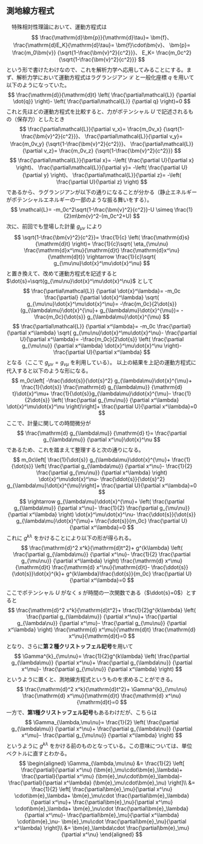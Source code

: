 
## 測地線方程式

　特殊相対性理論において、運動方程式は
$$
    \frac{\mathrm{d}\bm{p}}{\mathrm{d}\tau}=
    \bm{f}、
    \frac{\mathrm{d}E_K}{\mathrm{d}\tau}=
    \bm{f}\cdot\bm{v}、
    \bm{p}=
    \frac{m_0\bm{v}}
    {\sqrt{1-\frac{\bm{v}^2}{c^2}}}、
    E_K=
    \frac{m_0c^2}
    {\sqrt{1-\frac{\bm{v}^2}{c^2}}}
$$
という形で書けたわけなので、これを解析力学へ応用してみることにする。まず、解析力学において運動方程式はラグランジアン $\mathcal{L}$ と一般化座標 $q$ を用いて以下のようになっていた。
$$
    \frac{\mathrm{d}}{\mathrm{d}t}
    \left(
        \frac{\partial\mathcal{L}}
        {\partial \dot{q}}
    \right)-
    \left(
        \frac{\partial\mathcal{L}}
        {\partial q}
    \right)=0
$$
これと先ほどの運動方程式を比較すると、力がポテンシャル $U$ で記述されるもの（保存力）としたとき
$$
    \frac{\partial\mathcal{L}}{\partial v_x}=
    \frac{m_0v_x}
    {\sqrt{1-\frac{\bm{v}^2}{c^2}}}、
    \frac{\partial\mathcal{L}}{\partial v_y}=
    \frac{m_0v_y}
    {\sqrt{1-\frac{\bm{v}^2}{c^2}}}、
    \frac{\partial\mathcal{L}}{\partial v_z}=
    \frac{m_0v_z}
    {\sqrt{1-\frac{\bm{v}^2}{c^2}}}
$$
$$
    \frac{\partial\mathcal{L}}{\partial x}=
    -\left(
        \frac{\partial U}{\partial x}
    \right)、
     \frac{\partial\mathcal{L}}{\partial y}=
     -\left(
        \frac{\partial U}{\partial y}
    \right)、
    \frac{\partial\mathcal{L}}{\partial z}=
    -\left(
        \frac{\partial U}{\partial z}
    \right)
$$
であるから、ラグランジアンが以下の通りになることが分かる（静止エネルギーがポテンシャルエネルギーの一部のような振る舞いをする）。
$$
    \mathcal{L}=
    -m_0c^2\sqrt{1-\frac{\bm{v}^2}{c^2}}-U
    \simeq
    \frac{1}{2}m\bm{v}^2-(m_0c^2+U)
$$
次に、前回でも登場した計量 $g_{\mu\nu}$ により
$$
    \sqrt{1-\frac{\bm{v}^2}{c^2}}=
    \frac{1}{c}
    \left(
    \frac{\mathrm{d}s}{\mathrm{d}t}
    \right)=
    \frac{1}{c}\sqrt{
    \eta_{\mu\nu}
    \frac{\mathrm{d}x^\mu}{\mathrm{d}t}
    \frac{\mathrm{d}x^\nu}{\mathrm{d}t}}
    \rightarrow
    \frac{1}{c}\sqrt{
    g_{\mu\nu}\dot{x}^\mu\dot{x}^\nu}
$$
と置き換えて、改めて運動方程式を記述すると $\dot{s}=\sqrt{g_{\mu\nu}\dot{x}^\mu\dot{x}^\nu}$ として
$$
    \frac{\partial\mathcal{L}}
    {\partial \dot{x}^\lambda}=
    -m_0c
    \frac{\partial}
    {\partial \dot{x}^\lambda}
    \sqrt{
    g_{\mu\nu}\dot{x}^\mu\dot{x}^\nu}=
    -\frac{m_0c}{2\dot{s}}
    (g_{\lambda\mu}\dot{x}^{\nu}+
    g_{\lambda\mu}\dot{x}^{\mu})=
    -\frac{m_0c}{\dot{s}}
    g_{\lambda\mu}\dot{x}^{\mu}
$$
$$
    \frac{\partial\mathcal{L}}
    {\partial x^\lambda}=
    -m_0c
    \frac{\partial}
    {\partial x^\lambda}
    \sqrt{
    g_{\mu\nu}\dot{x}^\mu\dot{x}^\nu}-
    \frac{\partial U}{\partial x^\lambda}=
    -\frac{m_0c}{2\dot{s}}
    \left(
        \frac{\partial g_{\mu\nu}}
        {\partial x^\lambda}
        \dot{x}^\mu\dot{x}^\nu
    \right)-
    \frac{\partial U}{\partial x^\lambda}
$$
となる（ここで $g_{\mu\nu}=g_{\nu\mu}$ を利用している）。
以上の結果を上記の運動方程式に代入すると以下のような形になる。
$$
    m_0c\left[
    -\frac{\ddot{s}}{\dot{s}^2}
    g_{\lambda\mu}\dot{x}^{\mu}+
    \frac{1}{\dot{s}}
    \frac{\mathrm{d} g_{\lambda\mu}}
    {\mathrm{d} t}\dot{x}^\mu+
    \frac{1}{\dot{s}}g_{\lambda\mu}\ddot{x}^{\mu}-
    \frac{1}{2\dot{s}}
    \left(
        \frac{\partial g_{\mu\nu}}
        {\partial x^\lambda}
        \dot{x}^\mu\dot{x}^\nu
    \right)\right]+
    \frac{\partial U}{\partial x^\lambda}=0
$$
ここで、計量に関しての時間微分が
$$
    \frac{\mathrm{d} g_{\lambda\mu}}
    {\mathrm{d} t}=
    \frac{\partial g_{\lambda\mu}}
    {\partial x^\nu}\dot{x}^\nu
$$
であるため、これを踏まえて整理すると次の通りになる。
$$
    m_0c\left[
    \frac{1}{\dot{s}}
    g_{\lambda\mu}\ddot{x}^{\mu}+
    \frac{1}{\dot{s}}
    \left(
        \frac{\partial g_{\lambda\mu}}
        {\partial x^\nu}-
        \frac{1}{2}
        \frac{\partial g_{\mu\nu}}
        {\partial x^\lambda}
    \right)
    \dot{x}^\mu\dot{x}^\nu-
    \frac{\ddot{s}}{\dot{s}^2}
    g_{\lambda\mu}\dot{x}^{\mu}\right]+
    \frac{\partial U}{\partial x^\lambda}=0
$$
$$
    \rightarrow
    g_{\lambda\mu}\ddot{x}^{\mu}+
    \left(
        \frac{\partial g_{\lambda\mu}}
        {\partial x^\nu}-
        \frac{1}{2}
        \frac{\partial g_{\mu\nu}}
        {\partial x^\lambda}
    \right)
    \dot{x}^\mu\dot{x}^\nu-
    \frac{\ddot{s}}{\dot{s}}
    g_{\lambda\mu}\dot{x}^{\mu}+
    \frac{\dot{s}}{m_0c}
    \frac{\partial U}{\partial x^\lambda}=0
$$
これに $g^{k\lambda}$ をかけることにより以下の形が得られる。
$$
    \frac{\mathrm{d}^2 x^k}{\mathrm{d}t^2}+
    g^{k\lambda}
    \left(
        \frac{\partial g_{\lambda\mu}}
        {\partial x^\nu}-
        \frac{1}{2}
        \frac{\partial g_{\mu\nu}}
        {\partial x^\lambda}
    \right)
    \frac{\mathrm{d} x^\mu}{\mathrm{d}t}
    \frac{\mathrm{d} x^\nu}{\mathrm{d}t}-
    \frac{\ddot{s}}{\dot{s}}\dot{x}^{k}+
    g^{k\lambda}\frac{\dot{s}}{m_0c}
    \frac{\partial U}{\partial x^\lambda}=0
$$

ここでポテンシャル $U$ がなく $s$ が時間の一次関数である（$\ddot{s}=0$）とすると
$$
    \frac{\mathrm{d}^2 x^k}{\mathrm{d}t^2}+
    \frac{1}{2}g^{k\lambda}
    \left(
        \frac{\partial g_{\lambda\mu}}
        {\partial x^\nu}+
        \frac{\partial g_{\lambda\nu}}
        {\partial x^\mu}-
        \frac{\partial g_{\mu\nu}}
        {\partial x^\lambda}
    \right)
    \frac{\mathrm{d} x^\mu}{\mathrm{d}t}
    \frac{\mathrm{d} x^\nu}{\mathrm{d}t}=0
$$
となり、さらに**第２種クリストッフェル記号**を用いて
$$
    \Gamma^{k}_{\mu\nu}=
    \frac{1}{2}g^{k\lambda}
    \left(
        \frac{\partial g_{\lambda\mu}}
        {\partial x^\nu}+
        \frac{\partial g_{\lambda\nu}}
        {\partial x^\mu}-
        \frac{\partial g_{\mu\nu}}
        {\partial x^\lambda}
    \right)
$$
というように置くと、測地線方程式というものを求めることができる。
$$
    \frac{\mathrm{d}^2 x^k}{\mathrm{d}t^2}+
    \Gamma^{k}_{\mu\nu}
    \frac{\mathrm{d} x^\mu}{\mathrm{d}t}
    \frac{\mathrm{d} x^\nu}{\mathrm{d}t}=0
$$
一方で、**第1種クリストッフェル記号**もあるわけだが、こちらは
$$
    \Gamma_{\lambda,\mu\nu}=
    \frac{1}{2}
    \left(
        \frac{\partial g_{\lambda\mu}}
        {\partial x^\nu}+
        \frac{\partial g_{\lambda\nu}}
        {\partial x^\mu}-
        \frac{\partial g_{\mu\nu}}
        {\partial x^\lambda}
    \right)
$$
というように $g^{k\lambda}$ をかける前のものとなっている。この意味については、単位ベクトルに直すとわかる。
$$
\begin{aligned}
    \Gamma_{\lambda,\mu\nu}
    &=
    \frac{1}{2}
    \left[
        \frac{\partial}{\partial x^\nu}
        (\bm{e}_\mu\cdot\bm{e}_\lambda)+
        \frac{\partial}{\partial x^\mu}
        (\bm{e}_\nu\cdot\bm{e}_\lambda)-
        \frac{\partial}{\partial x^\lambda}
        (\bm{e}_\mu\cdot\bm{e}_\nu)
    \right]\\
    &=
    \frac{1}{2}
    \left[
    \frac{\partial\bm{e}_\mu}{\partial x^\nu}
    \cdot\bm{e}_\lambda+
    \bm{e}_\mu\cdot
    \frac{\partial\bm{e}_\lambda}{\partial x^\nu}+
    \frac{\partial\bm{e}_\nu}{\partial x^\mu}
    \cdot\bm{e}_\lambda+
    \bm{e}_\nu\cdot
    \frac{\partial\bm{e}_\lambda}{\partial x^\mu}-
    \frac{\partial\bm{e}_\mu}{\partial x^\lambda}
    \cdot\bm{e}_\nu-
    \bm{e}_\mu\cdot
    \frac{\partial\bm{e}_\nu}{\partial x^\lambda}
    \right]\\
    &=
    \bm{e}_\lambda\cdot
    \frac{\partial\bm{e}_\mu}{\partial x^\nu}
\end{aligned}
$$